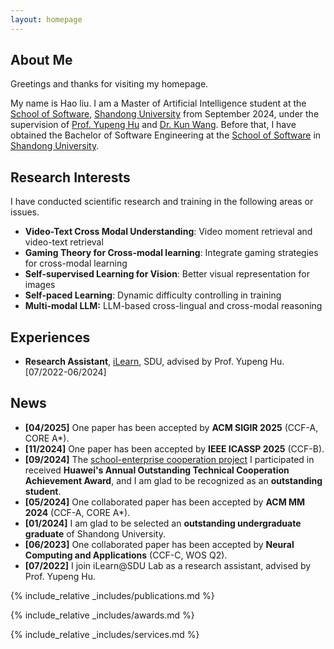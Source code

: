 ```yaml
---
layout: homepage
---
```


## About Me

Greetings and thanks for visiting my homepage. 

My name is Hao liu. I am a Master of Artificial Intelligence student at the [School of Software](http://www.en.sc.sdu.edu.cn/), [Shandong University](https://www.en.sdu.edu.cn/) from September 2024, under the supervision of [Prof. Yupeng Hu](https://scholar.google.com/citations?user=1ubmm5YAAAAJ&hl=zh-CN&oi=ao) and [Dr. Kun Wang](https://www.khylon.wang/). Before that, I have obtained the Bachelor of Software Engineering at the [School of Software](http://www.en.sc.sdu.edu.cn/) in [Shandong University](https://www.en.sdu.edu.cn/).


## Research Interests

I have conducted scientific research and training in the following areas or issues.
- **Video-Text Cross Modal Understanding**: Video moment retrieval and video-text retrieval
- **Gaming Theory for Cross-modal learning**:  Integrate gaming strategies for cross-modal learning
- **Self-supervised Learning for Vision**: Better visual representation for images
- **Self-paced Learning**: Dynamic difficulty controlling in training
- **Multi-modal LLM:** LLM-based cross-lingual and cross-modal reasoning


## Experiences
- **Research Assistant**, [iLearn](https://ilearn.sdu.edu.cn/), SDU, advised by Prof. Yupeng Hu. [07/2022-06/2024]

## News
- **[04/2025]** One paper has been accepted by **ACM SIGIR 2025** (CCF-A, CORE A*).
- **[11/2024]** One paper has been accepted by **IEEE ICASSP 2025** (CCF-B).
- **[09/2024]** The [school-enterprise cooperation project](https://ilearn.qd.sdu.edu.cn/info/1002/2191.htm) I participated in received **Huawei's Annual Outstanding Technical Cooperation Achievement Award**, and I am glad to be recognized as an **outstanding student**.
- **[05/2024]** One collaborated paper has been accepted by **ACM MM 2024** (CCF-A, CORE A*).
- **[01/2024]** I am glad to be selected an **outstanding undergraduate graduate** of Shandong University.
- **[06/2023]** One collaborated paper has been accepted by **Neural Computing and Applications** (CCF-C, WOS Q2).
- **[07/2022]** I join iLearn@SDU Lab as a research assistant, advised by Prof. Yupeng Hu.

{% include_relative _includes/publications.md %}

{% include_relative _includes/awards.md %}

{% include_relative _includes/services.md %}



